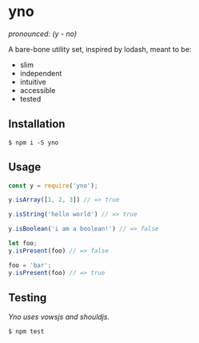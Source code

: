 # yno
_pronounced: (y - no)_

A bare-bone utility set, inspired by lodash, meant to be:
* slim
* independent
* intuitive
* accessible
* tested

## Installation
```
$ npm i -S yno
```

## Usage
```js
const y = require('yno');

y.isArray([1, 2, 3]) // => true

y.isString('hello world') // => true

y.isBoolean('i am a boolean!') // => false

let foo;
y.isPresent(foo) // => false

foo = 'bar';
y.isPresent(foo) // => true
```

## Testing
_Yno uses vowsjs and shouldjs._
```
$ npm test
```
